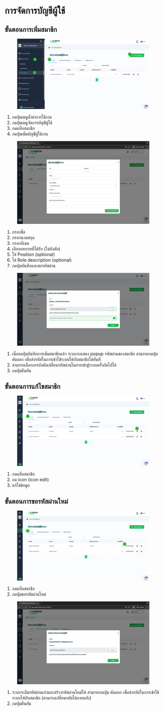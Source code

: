 # การจัดการบัญชีผู้ใช้

## **ขั้นตอนการเพิ่มสมาชิก**

<figure><img src="../../../.gitbook/assets/image (4).png" alt=""><figcaption></figcaption></figure>

1. กดปุ่มเมนูตั้งค่าการใช้งาน
2. กดปุ่มเมนูจัดการบัญชีผู้ใช้
3. กดแท็บสมาชิก
4. กดปุ่มเพิ่มบัญชีผู้ใช้งาน



<figure><img src="../../../.gitbook/assets/image (1) (1) (1) (1) (1) (1) (1) (1) (1) (2).png" alt=""><figcaption></figcaption></figure>

1. กรอกชื่อ
2. กรอกนามสกุล
3. กรอกอีเมล
4. เลือกบทบาทที่ได้รับ (ไม่บังคับ)
5. ใส่ Position (optional)
6. ใส่ Role description (optional)
7. กดปุ่มบันทึกและขอรหัสผ่าน



<figure><img src="../../../.gitbook/assets/image (5).png" alt=""><figcaption></figcaption></figure>

1. เมื่อกดปุ่มบันทึกการเพิ่มสมาชิกแล้ว ระบบจะแสดง popup รหัสผ่านของสมาชิก สามารถกดปุ่ม คัดลอก เพื่อส่งรหัสในการเข้าใช้ระบบให้กับสมาชิกได้ทันที
2. สามารถเลือกการบังคับเปลี่ยนรหัสผ่านในการเข้าสู่ระบบครั้งถัดไปได้
3. กดปุ่มยืนยัน



## **ขั้นตอนการแก้ไขสมาชิก**

<figure><img src="../../../.gitbook/assets/image (6).png" alt=""><figcaption></figcaption></figure>

1. กดแท็บสมาชิก
2. กด icon (icon edit)
3. แก้ไขข้อมูล



## **ขั้นตอนการขอรหัสผ่านใหม่**

<figure><img src="../../../.gitbook/assets/image (7).png" alt=""><figcaption></figcaption></figure>

1. กดแท็บสมาชิก
2. กดปุ่มขอรหัสผ่านใหม่&#x20;



<figure><img src="../../../.gitbook/assets/image (5) (1) (1) (1).png" alt=""><figcaption></figcaption></figure>

1. ระบบจะลืมรหัสผ่านเก่าและสร้างรหัสผ่านใหม่ให้ สามารถกดปุ่ม คัดลอก เพื่อส่งรหัสในการเข้าใช้ระบบให้กับสมาชิก (สามารถเปลี่ยนรหัสได้ภายหลัง)
2. กดปุ่มยืนยัน
